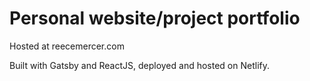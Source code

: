 # Personal website/project portfolio

Hosted at reecemercer.com

Built with Gatsby and ReactJS, deployed and hosted on Netlify.